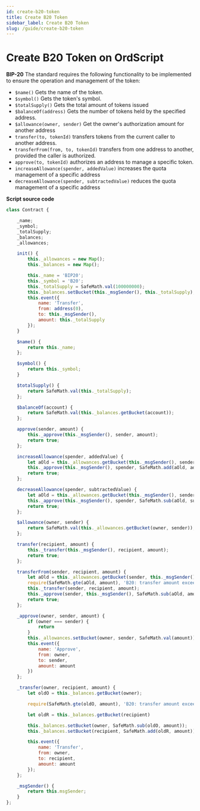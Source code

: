 ```yaml
---
id: create-b20-token
title: Create B20 Token
sidebar_label: Create B20 Token
slug: /guide/create-b20-token
--- 
```



# Create B20 Token on OrdScript

**BIP-20**
The standard requires the following functionality to be implemented to ensure the operation and management of the token:
- ``$name()`` Gets the name of the token.
- ``$symbol()`` Gets the token's symbol.
- ``$totalSupply()`` Gets the total amount of tokens issued
- ``$balanceOf(address)`` Gets the number of tokens held by the specified address.
- ``$allowance(owner, sender)`` Get the owner's authorization amount for another address
- ``transfer(to, tokenId)`` transfers tokens from the current caller to another address.
- ``transferFrom(from, to, tokenId)`` transfers from one address to another, provided the caller is authorized.
- ``approve(to, tokenId)`` authorizes an address to manage a specific token.
- ``increaseAllowance(spender, addedValue)`` increases the quota management of a specific address
- ``decreaseAllowance(spender, subtractedValue)`` reduces the quota management of a specific address

**Script source code**


```javascript
class Contract {

	_name;
	_symbol;
	_totalSupply;
	_balances;
	_allowances;

	init() {
		this._allowances = new Map();
		this._balances = new Map();

		this._name = 'BIP20';
		this._symbol = 'B20';
		this._totalSupply = SafeMath.val(100000000);
		this._balances.setBucket(this._msgSender(), this._totalSupply);
		this.event({
			name: 'Transfer',
			from: address(0),
			to: this._msgSender(),
			amount: this._totalSupply
		});
	}

	$name() {
		return this._name;
	};

	$symbol() {
		return this._symbol;
	}

	$totalSupply() {
		return SafeMath.val(this._totalSupply);
	};

	$balanceOf(account) {
		return SafeMath.val(this._balances.getBucket(account));
	};

	approve(sender, amount) {
		this._approve(this._msgSender(), sender, amount);
		return true;
	};

	increaseAllowance(spender, addedValue) {
		let aOld = this._allowances.getBucket(this._msgSender(), sender);
		this._approve(this._msgSender(), spender, SafeMath.add(aOld, addedValue));
		return true;
	};

	decreaseAllowance(spender, subtractedValue) {
		let aOld = this._allowances.getBucket(this._msgSender(), sender);
		this._approve(this._msgSender(), spender, SafeMath.sub(aOld, subtractedValue));
		return true;
	};

	$allowance(owner, sender) {
		return SafeMath.val(this._allowances.getBucket(owner, sender));
	};

	transfer(recipient, amount) {
		this._transfer(this._msgSender(), recipient, amount);
		return true;
	};

	transferFrom(sender, recipient, amount) {
		let aOld = this._allowances.getBucket(sender, this._msgSender());
		require(SafeMath.gte(aOld, amount), 'B20: transfer amount exceeds allowance');
		this._transfer(sender, recipient, amount);
		this._approve(sender, this._msgSender(), SafeMath.sub(aOld, amount));
		return true;
	};

	_approve(owner, sender, amount) {
		if (owner === sender) {
			return
		}
		this._allowances.setBucket(owner, sender, SafeMath.val(amount));
		this.event({
			name: 'Approve',
			from: owner,
			to: sender,
			amount: amount
		})
	};

	_transfer(owner, recipient, amount) {
		let oldO = this._balances.getBucket(owner);

		require(SafeMath.gte(oldO, amount), 'B20: transfer amount exceeds balance');

		let oldR = this._balances.getBucket(recipient)

		this._balances.setBucket(owner, SafeMath.sub(oldO, amount));
		this._balances.setBucket(recipient, SafeMath.add(oldR, amount))

		this.event({
			name: 'Transfer',
			from: owner,
			to: recipient,
			amount: amount
		});
	};

	_msgSender() {
		return this.msgSender;
	}
};
```